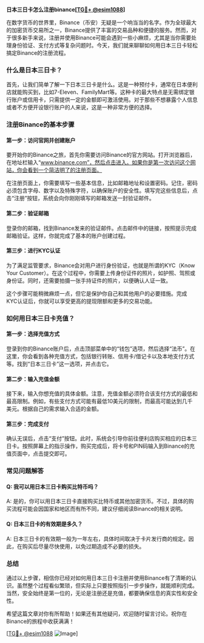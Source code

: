 **日本三日卡怎么注册binance[[TG💪+ @esim1088](https://t.me/s/esim1088)]**

在数字货币的世界里，Binance（币安）无疑是一个响当当的名字。作为全球最大的加密货币交易所之一，Binance提供了丰富的交易品种和便捷的服务。然而，对于很多新手来说，注册并使用Binance可能会遇到一些小麻烦，尤其是当你需要处理身份验证、支付方式等复杂问题时。今天，我们就来聊聊如何用日本三日卡轻松搞定Binance的注册流程。

### 什么是日本三日卡？

首先，让我们简单了解一下日本三日卡是什么。这是一种预付卡，通常在日本便利店就能购买到，比如7-Eleven、FamilyMart等。这种卡的最大特点是无需绑定银行账户或信用卡，只需提供一定的金额即可激活使用。对于那些不想暴露个人信息或者不方便开设银行账户的人来说，这是一种非常方便的选择。

### 注册Binance的基本步骤

#### 第一步：访问官网并创建账户

要开始你的Binance之旅，首先你需要访问Binance的官方网站。打开浏览器后，在地址栏输入“www.binance.com”，然后点击进入。如果你是第一次访问这个网站，你会看到一个简洁明了的注册页面。

在注册页面上，你需要填写一些基本信息，比如邮箱地址和设置密码。记住，密码必须包含字母、数字以及特殊字符，以确保账户的安全性。填写完这些信息后，点击“注册”按钮，系统会向你刚刚填写的邮箱发送一封验证邮件。

#### 第二步：验证邮箱

登录你的邮箱，找到Binance发来的验证邮件。点击邮件中的链接，按照提示完成邮箱验证。这样，你就完成了基本的账户创建过程。

#### 第三步：进行KYC认证

为了满足监管要求，Binance会对用户进行身份验证，也就是所谓的KYC（Know Your Customer）。在这个过程中，你需要上传身份证件的照片，如护照、驾照或身份证。同时，还需要拍摄一张手持证件的照片，以便确认人证一致。

这个步骤可能稍微麻烦一点，但它是保护你自己和其他用户的必要措施。完成KYC认证后，你就可以享受更高的提现限额和更多的交易功能。

### 如何用日本三日卡充值？

#### 第一步：选择充值方式

登录到你的Binance账户后，点击顶部菜单中的“钱包”选项，然后选择“法币”。在这里，你会看到各种充值方式，包括银行转账、信用卡/借记卡以及本地支付方式等。找到“日本三日卡”这一选项，并点击它。

#### 第二步：输入充值金额

接下来，输入你想充值的具体金额。注意，充值金额必须符合该支付方式的最低和最高限制。例如，有些支付方式可能有最低10美元的限制，而最高可能达到几千美元。根据自己的需求输入合适的金额。

#### 第三步：完成支付

确认无误后，点击“支付”按钮。此时，系统会引导你前往便利店购买相应的日本三日卡。按照屏幕上的指示操作，购买完成后，将卡号和PIN码输入到Binance的充值页面中，点击提交即可。

### 常见问题解答

#### Q: 我可以用日本三日卡购买比特币吗？
A: 是的，你可以用日本三日卡直接购买比特币或其他加密货币。不过，具体的购买流程可能会因国家和地区而有所不同，建议仔细阅读Binance的相关说明。

#### Q: 日本三日卡的有效期是多久？
A: 日本三日卡的有效期一般为一年左右，具体时间取决于卡片发行商的规定。因此，在购买后尽量尽快使用，以免过期造成不必要的损失。

### 总结

通过以上步骤，相信你已经对如何用日本三日卡注册并使用Binance有了清晰的认识。虽然整个过程看似繁琐，但实际上只要按照指引一步步操作，就能顺利完成。当然，安全始终是第一位的，无论是注册还是充值，都要确保信息的真实性和安全性。

希望这篇文章对你有所帮助！如果还有其他疑问，欢迎随时留言讨论。祝你在Binance的旅程中收获满满！

[[TG💪+ @esim1088](https://t.me/s/esim1088) ![Image](https://i.postimg.cc/4NQfJmqS/Snipaste-2025-05-13-00-14-12.png)]